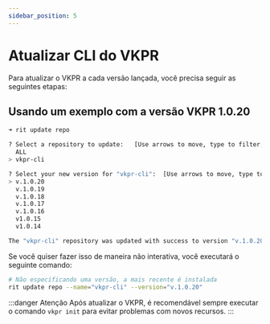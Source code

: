 ```yaml
---
sidebar_position: 5
---
```


# Atualizar CLI do VKPR


Para atualizar o VKPR a cada versão lançada, você precisa seguir as seguintes etapas:

## Usando um exemplo com a versão VKPR 1.0.20

```bash
➜ rit update repo

? Select a repository to update:   [Use arrows to move, type to filter, ? for more help]
  ALL
> vkpr-cli

? Select your new version for "vkpr-cli":  [Use arrows to move, type to filter]
> v.1.0.20
  v.1.0.19
  v.1.0.18
  v.1.0.17
  v.1.0.16
  v1.0.15
  v1.0.14

The "vkpr-cli" repository was updated with success to version "v.1.0.20"
```

Se você quiser fazer isso de maneira não interativa, você executará o seguinte comando:

```bash
# Não especificando uma versão, a mais recente é instalada
rit update repo --name="vkpr-cli" --version="v.1.0.20"
```

:::danger Atenção
  Após atualizar o VKPR, é recomendável sempre executar o comando `vkpr init` para evitar problemas com novos recursos.
:::